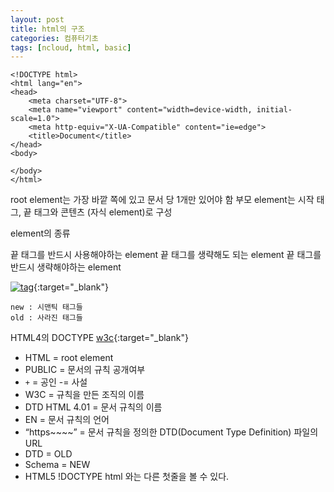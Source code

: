 ```yaml
---
layout: post
title: html의 구조
categories: 컴퓨터기초
tags: [ncloud, html, basic]
---
```


```
<!DOCTYPE html>
<html lang="en">
<head>
    <meta charset="UTF-8">
    <meta name="viewport" content="width=device-width, initial-scale=1.0">
    <meta http-equiv="X-UA-Compatible" content="ie=edge">
    <title>Document</title>
</head>
<body>
  
</body>
</html>
```

root element는 가장 바깥 쪽에 있고 문서 당 1개만 있어야 함
부모 element는 시작 태그, 끝 태그와 콘텐츠 (자식 element)로 구성

element의 종류

끝 태그를 반드시 사용해야하는 element
끝 태그를 생략해도 되는 element
끝 태그를 반드시 생략해야하는 element

[![tag](https://html.com/wp-content/uploads/html5_cheat_sheet_tags.png)](https://html.com/blog/html-5-cheat-sheets/){:target="_blank"}
```
new : 시맨틱 태그들
old : 사라진 태그들
```
HTML4의 DOCTYPE
[w3c](https://www.w3.org/TR/html4/sgml/dtd.html){:target="_blank"}

<!DOCTYPE HTML PUBLIC "-//W3C//DTD HTML 4.01//EN"
            "http://www.w3.org/TR/html4/strict.dtd">

- HTML = root element
- PUBLIC = 문서의 규칙 공개여부
- `+` = 공인 -= 사설
- W3C = 규칙을 만든 조직의 이름
- DTD HTML 4.01 = 문서 규칙의 이름
- EN = 문서 규칙의 언어
- “https~~~~” = 문서 규칙을 정의한 DTD(Document Type Definition) 파일의 URL
- DTD = OLD
- Schema = NEW
- HTML5 !DOCTYPE html 와는 다른 첫줄을 볼 수 있다.









